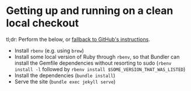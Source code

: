 # Getting up and running on a clean local checkout

tl;dr: Perform the below, or [fallback to GitHub's instructions](https://docs.github.com/en/pages/setting-up-a-github-pages-site-with-jekyll/testing-your-github-pages-site-locally-with-jekyll).

- Install `rbenv` (e.g. using `brew`)
- Install some local version of Ruby through `rbenv`, so that Bundler can install the Gemfile dependencies without resorting to sudo (`rbenv install -l` followed by `rbenv install $SOME_VERSION_THAT_WAS_LISTED`)
- Install the dependencies (`bundle install`)
- Serve the site (`bundle exec jekyll serve`)
